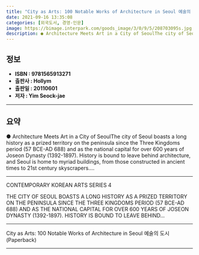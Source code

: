 ```yaml
---
title: "City as Arts: 100 Notable Works of Architecture in Seoul 예술의 도시 (Paperback)"
date: 2021-09-16 13:35:08
categories: [외국도서, 경영-인문]
image: https://bimage.interpark.com/goods_image/3/0/9/5/208703095s.jpg
description: ● Architecture Meets Art in a City of SeoulThe city of Seoul boasts a long history as a prized territory on the peninsula since the Three Kingdoms period (57 B
---
```


## **정보**

- **ISBN : 9781565913271**
- **출판사 : Hollym**
- **출판일 : 20110601**
- **저자 : Yim Seock-jae**

------



## **요약**

●  Architecture Meets Art in a City of SeoulThe city of Seoul boasts a long history as a prized territory on the peninsula since the Three Kingdoms period (57 BCE-AD 688) and as the national capital for over 600 years of Joseon Dynasty (1392-1897). History is bound to leave behind architecture, and Seoul is home to myriad buildings, from those constructed in ancient times to 21st century skyscrapers....

------

CONTEMPORARY KOREAN ARTS SERIES 4

THE CITY OF SEOUL BOASTS A LONG HISTORY AS A PRIZED TERRITORY ON THE PENINSULA SINCE THE THREE KINGDOMS PERIOD (57 BCE-AD 688) AND AS THE NATIONAL CAPITAL FOR OVER 600 YEARS OF JOSEON DYNASTY (1392-1897). HISTORY IS BOUND TO LEAVE BEHIND... 

------


City as Arts: 100 Notable Works of Architecture in Seoul 예술의 도시 (Paperback) 

------


